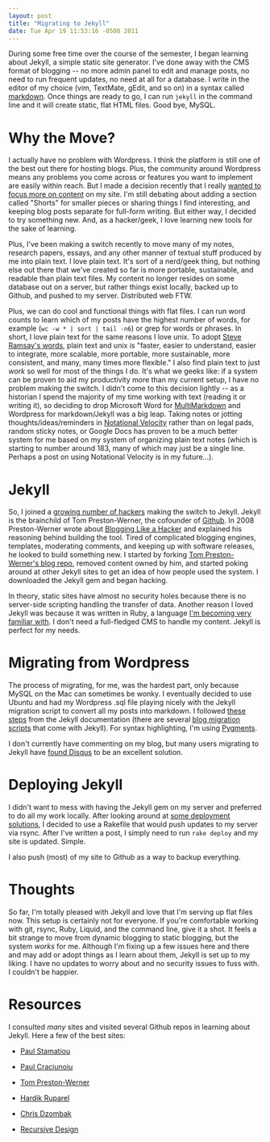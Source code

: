 ```yaml
---
layout: post
title: "Migrating to Jekyll"
date: Tue Apr 19 11:53:16 -0500 2011
---
```

During some free time over the course of the semester, I began learning about Jekyll, a simple static site generator. I've done away with the CMS format of blogging -- no more admin panel to edit and manage posts, no need to run frequent updates, no need at all for a database. I write in the editor of my choice (vim, TextMate, gEdit, and so on) in a syntax called [markdown](http://daringfireball.net/projects/markdown/). Once things are ready to go, I can run <code>jekyll</code> in the command line and it will create static, flat HTML files. Good bye, MySQL.

Why the Move?
=============
I actually have no problem with Wordpress. I think the platform is still one of the best out there for hosting blogs. Plus, the community around Wordpress means any problems you come across or features you want to implement are easily within reach. But I made a decision recently that I really [wanted to focus more on content](http://www.jasonheppler.org/refocusing-on-content.html) on my site. I'm still debating about adding a section called "Shorts" for smaller pieces or sharing things I find interesting, and keeping blog posts separate for full-form writing. But either way, I decided to try something new. And, as a hacker/geek, I love learning new tools for the sake of learning.

Plus, I've been making a switch recently to move many of my notes, research papers, essays, and any other manner of textual stuff produced by me into plain text. I love plain text. It's sort of a nerd/geek thing, but nothing else out there that we've created so far is more portable, sustainable, and readable than plain text files. My content no longer resides on some database out on a server, but rather things exist locally, backed up to Github, and pushed to my server. Distributed web FTW.

Plus, we can do cool and functional things with flat files. I can run word counts to learn which of my posts have the highest number of words, for example (<code>wc -w * | sort | tail -n6</code>) or grep for words or phrases. In short, I love plain text for the same reasons I love unix. To adopt [Steve Ramsay's words](http://lenz.unl.edu/wordpress/?p=415), plain text and unix is "faster, easier to understand, easier to integrate, more scalable, more portable, more sustainable, more consistent, and many, many times more flexible." I also find plain text to just *work* so well for most of the things I do. It's what we geeks like: if a system can be proven to aid my productivity more than my current setup, I have no problem making the switch. I didn't come to this decision lightly -- as a historian I spend the majority of my time working with text (reading it or writing it), so deciding to drop Microsoft Word for [MultiMarkdown](http://fletcherpenney.net/multimarkdown/) and Wordpress for markdown/Jekyll was a big leap. Taking notes or jotting thoughts/ideas/reminders in [Notational Velocity](http://notational.net/) rather than on legal pads, random sticky notes, or Google Docs has proven to be a much better system for me based on my system of organizing plain text notes (which is starting to number around 183, many of which may just be a single line. Perhaps a post on using Notational Velocity is in my future...). 

Jekyll
======
So, I joined a [growing number of hackers](https://github.com/mojombo/jekyll/wiki/sites) making the switch to Jekyll. Jekyll is the brainchild of Tom Preston-Werner, the cofounder of [Github](http://github.com). In 2008 Preston-Werner wrote about [Blogging Like a Hacker](http://tom.preston-werner.com/2008/11/17/blogging-like-a-hacker.html) and explained his reasoning behind building the tool. Tired of complicated blogging engines, templates, moderating comments, and keeping up with software releases, he looked to build something new. I started by forking [Tom Preston-Werner's blog repo](https://github.com/mojombo/tpw), removed content owned by him, and started poking around at other Jekyll sites to get an idea of how people used the system. I downloaded the Jekyll gem and began hacking.

In theory, static sites have almost no security holes because there is no server-side scripting handling the transfer of data. Another reason I loved Jekyll was because it was written in Ruby, a language [I'm becoming very familiar with](http://www.jasonheppler.org/the-rubyist-historian-the-series.html). I don't need a full-fledged CMS to handle my content. Jekyll is perfect for my needs.

Migrating from Wordpress
========================
The process of migrating, for me, was the hardest part, only because MySQL on the Mac can sometimes be wonky. I eventually decided to use Ubuntu and had my Wordpress .sql file playing nicely with the Jekyll migration script to convert all my posts into markdown. I followed [these steps](wiki.github.com/mojombo/jekyll/install) from the Jekyll documentation (there are several [blog migration scripts](wiki.github.com/mjombo/jekyll/blog-migrations) that come with Jekyll). For syntax highlighting, I'm using [Pygments](http://pygments.org). 

I don't currently have commenting on my blog, but many users migrating to Jekyll have [found Disqus](http://paulstamatiou.com/how-to-wordpress-to-jekyll) to be an excellent solution.

Deploying Jekyll
================
I didn't want to mess with having the Jekyll gem on my server and preferred to do all my work locally. After looking around at [some deployment solutions](https://github.com/mojombo/jekyll/wiki/Deployment), I decided to use a Rakefile that would push updates to my server via rsync. After I've written a post, I simply need to run <code>rake deploy</code> and my site is updated. Simple.

I also push (most) of my site to Github as a way to backup everything. 

Thoughts
========
So far, I'm totally pleased with Jekyll and love that I'm serving up flat files now. This setup is certainly not for everyone. If you're comfortable working with git, rsync, Ruby, Liquid, and the command line, give it a shot. It feels a bit strange to move from dynamic blogging to static blogging, but the system *works* for me. Although I'm fixing up a few issues here and there and may add or adopt things as I learn about them, Jekyll is set up to my liking. I have no updates to worry about and no security issues to fuss with. I couldn't be happier.

Resources
=========
I consulted *many* sites and visited several Github repos in learning about Jekyll. Here a few of the best sites:

* [Paul Stamatiou](http://paulstamatiou.com/how-to-wordpress-to-jekyll)

* [Paul Craciunoiu](embrangler.com/2010/03/embrangler-moving-to-jekyll/)

* [Tom Preston-Werner](tom.preston-werner.com/2008/11/17/blogging-like-a-hacker.html)

* [Hardik Ruparel](blog.hardikr.com)

* [Chris Dzombak](chris.dzombak.name/blog/2011/02/moving-from-wordpress-to-jekyll)

* [Recursive Design](recursive-design.com/blog/2010/10/12/static-blogging-the-jekyll-way)